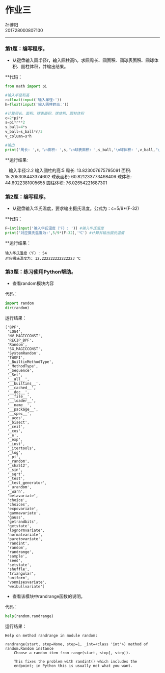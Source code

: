 
# 作业三 

孙博阳  
201728000807100  

-----

### 第1题：编写程序。

* 从键盘输入圆半径r，输入圆柱高h，求圆周长、圆面积、圆球表面积、圆球体积、圆柱体积，并输出结果。

**代码：


```python
from math import pi

#输入半径和高
r=float(input('输入半径:'))
h=float(input('输入圆柱的高:'))

#计算周长、面积、球表面积、球体积、圆柱体积
c=2*pi*r
s=pi*r**2
s_ball=4*s
v_ball=s_ball*r/3
v_column=s*h

#输出
print('周长: ',c,'\n面积: ',s,'\n球表面积: ',s_ball,'\n球体积: ',v_ball,'\n圆柱体积: ',v_column)
```
**运行结果:

    输入半径:2.2
    输入圆柱的高:5
    周长:  13.823007675795091 
    面积:  15.205308443374602 
    球表面积:  60.821233773498406 
    球体积:  44.6022381005655 
    圆柱体积:  76.02654221687301
    

### 第2题：编写程序。

* 从键盘输入华氏温度，要求输出摄氏温度。公式为：c=5/9*(F-32)

**代码：


```python
F=int(input('输入华氏温度（℉）: ')) #输入华氏温度
print('对应摄氏温度为:',5/9*(F-32),'℃') #计算并输出摄氏温度
```

**运行结果：

    输入华氏温度（℉）: 54
    对应摄氏温度为: 12.222222222222223 ℃
    

### 第3题：练习使用Python帮助。

* 查看random模块内容


代码：


```python
import random
dir(random)
```

运行结果：


    ['BPF',
     'LOG4',
     'NV_MAGICCONST',
     'RECIP_BPF',
     'Random',
     'SG_MAGICCONST',
     'SystemRandom',
     'TWOPI',
     '_BuiltinMethodType',
     '_MethodType',
     '_Sequence',
     '_Set',
     '__all__',
     '__builtins__',
     '__cached__',
     '__doc__',
     '__file__',
     '__loader__',
     '__name__',
     '__package__',
     '__spec__',
     '_acos',
     '_bisect',
     '_ceil',
     '_cos',
     '_e',
     '_exp',
     '_inst',
     '_itertools',
     '_log',
     '_pi',
     '_random',
     '_sha512',
     '_sin',
     '_sqrt',
     '_test',
     '_test_generator',
     '_urandom',
     '_warn',
     'betavariate',
     'choice',
     'choices',
     'expovariate',
     'gammavariate',
     'gauss',
     'getrandbits',
     'getstate',
     'lognormvariate',
     'normalvariate',
     'paretovariate',
     'randint',
     'random',
     'randrange',
     'sample',
     'seed',
     'setstate',
     'shuffle',
     'triangular',
     'uniform',
     'vonmisesvariate',
     'weibullvariate']


* 查看该模块中randrange函数的说明。

代码：

```python
help(random.randrange)
```

运行结果：

    Help on method randrange in module random:
    
    randrange(start, stop=None, step=1, _int=<class 'int'>) method of random.Random instance
        Choose a random item from range(start, stop[, step]).
        
        This fixes the problem with randint() which includes the
        endpoint; in Python this is usually not what you want.
    
    
